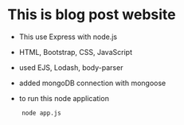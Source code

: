 # This is blog post website

- This use Express with node.js
- HTML, Bootstrap, CSS, JavaScript
- used EJS, Lodash, body-parser
- added mongoDB connection with mongoose

- to run this node application
```
    node app.js
```